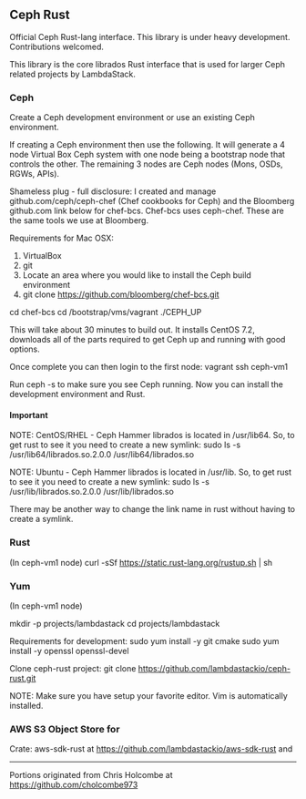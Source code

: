 ## Ceph Rust
Official Ceph Rust-lang interface. This library is under heavy development. Contributions welcomed.

This library is the core librados Rust interface that is used for larger Ceph related projects by LambdaStack.

### Ceph
Create a Ceph development environment or use an existing Ceph environment.

If creating a Ceph environment then use the following. It will generate a 4 node Virtual Box Ceph system with one
node being a bootstrap node that controls the other. The remaining 3 nodes are Ceph nodes (Mons, OSDs, RGWs, APIs).

Shameless plug - full disclosure: I created and manage github.com/ceph/ceph-chef (Chef cookbooks for Ceph) and the Bloomberg github.com link below for chef-bcs. Chef-bcs uses ceph-chef. These are the same tools we use at Bloomberg.

Requirements for Mac OSX:
1. VirtualBox
2. git
3. Locate an area where you would like to install the Ceph build environment
4. git clone https://github.com/bloomberg/chef-bcs.git

cd chef-bcs
cd /bootstrap/vms/vagrant
./CEPH_UP

This will take about 30 minutes to build out. It installs CentOS 7.2, downloads all of the parts required to get Ceph up and running with good options.

Once complete you can then login to the first node:
vagrant ssh ceph-vm1

Run ceph -s to make sure you see Ceph running. Now you can install the development environment and Rust.

#### Important
NOTE: CentOS/RHEL - Ceph Hammer librados is located in /usr/lib64. So, to get rust to see it you need to create a new symlink:
sudo ls -s /usr/lib64/librados.so.2.0.0 /usr/lib64/librados.so

NOTE: Ubuntu - Ceph Hammer librados is located in /usr/lib. So, to get rust to see it you need to create a new symlink:
sudo ls -s /usr/lib/librados.so.2.0.0 /usr/lib/librados.so

There may be another way to change the link name in rust without having to create a symlink.

### Rust
(In ceph-vm1 node)
curl -sSf https://static.rust-lang.org/rustup.sh | sh

### Yum
(In ceph-vm1 node)

mkdir -p projects/lambdastack
cd projects/lambdastack

Requirements for development:
sudo yum install -y git cmake
sudo yum install -y openssl openssl-devel

Clone ceph-rust project:
git clone https://github.com/lambdastackio/ceph-rust.git

NOTE: Make sure you have setup your favorite editor. Vim is automatically installed.

### AWS S3 Object Store for
Crate: aws-sdk-rust at https://github.com/lambdastackio/aws-sdk-rust and

------------
Portions originated from Chris Holcombe at https://github.com/cholcombe973
